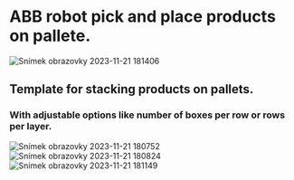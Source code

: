 # ABB robot pick and place products on pallete.
![Snímek obrazovky 2023-11-21 181406](https://github.com/Zollman94/RAPID_Pallete/assets/140598268/bcc58f75-f98a-41f1-a0d9-52d655d972b0)
## Template for stacking products on pallets.
### With adjustable options like number of boxes per row or rows per layer.
![Snímek obrazovky 2023-11-21 180752](https://github.com/Zollman94/RAPID_Pallete/assets/140598268/138b7a38-a972-488f-aac2-8267e9e2386c)
![Snímek obrazovky 2023-11-21 180824](https://github.com/Zollman94/RAPID_Pallete/assets/140598268/15f4d63f-9a70-436f-a7fb-fc1242de0448)
![Snímek obrazovky 2023-11-21 181149](https://github.com/Zollman94/RAPID_Pallete/assets/140598268/edb300a0-2dcc-4972-9ec8-77e01c1c5485)
